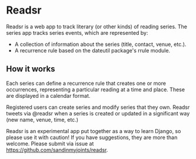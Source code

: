 # Readsr #

Readsr is a web app to track literary (or other kinds) of reading series. The series app tracks series events, which are represented by:

* A collection of information about the series (title, contact, venue, etc.).
* A recurrence rule based on the dateutil package's rrule module.

## How it works ##

Each series can define a recurrence rule that creates one or more occurrences, representing a particular reading at a time and place. These are displayed in a calendar format.

Registered users can create series and modify series that they own. Readsr tweets via @readsr when a series is created or updated in a significant way (new name, venue, time, etc.)

Readsr is an experimental app put together as a way to learn Django, so please use it with caution! If you have suggestions, they are more than welcome. Please submit via issue at https://github.com/sandinmyjoints/readsr.